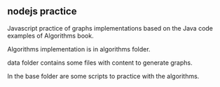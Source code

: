 ## nodejs practice

Javascript practice of graphs implementations based on the Java code examples of Algorithms book.


Algorithms implementation is in algorithms folder.

data folder contains some files with content to generate graphs.

In the base folder are some scripts to practice with the algorithms.
